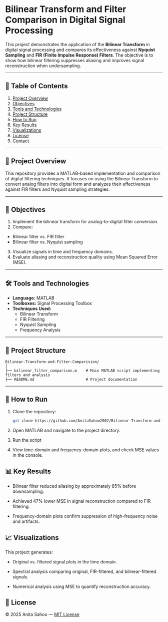 # Bilinear Transform and Filter Comparison in Digital Signal Processing

This project demonstrates the application of the **Bilinear Transform** in digital signal processing and compares its effectiveness against **Nyquist Sampling** and **FIR (Finite Impulse Response) Filters**. The objective is to show how bilinear filtering suppresses aliasing and improves signal reconstruction when undersampling.

---

## 📌 Table of Contents

1. [Project Overview](#project-overview)
2. [Objectives](#objectives)
3. [Tools and Technologies](#tools-and-technologies)
4. [Project Structure](#project-structure)
5. [How to Run](#how-to-run)
6. [Key Results](#key-results)
7. [Visualizations](#visualizations)
8. [License](#license)
9. [Contact](#contact)

---

## 📖 Project Overview

This repository provides a MATLAB-based implementation and comparison of digital filtering techniques. It focuses on using the Bilinear Transform to convert analog filters into digital form and analyzes their effectiveness against FIR filters and Nyquist sampling strategies.

---

## 🎯 Objectives
1. Implement the bilinear transform for analog-to-digital filter conversion.
2. Compare:
  - Bilinear filter vs. FIR filter
  - Bilinear filter vs. Nyquist sampling
3. Visualize signals in time and frequency domains.
4. Evaluate aliasing and reconstruction quality using Mean Squared Error (MSE).

---

## 🛠 Tools and Technologies

- **Language:** MATLAB
- **Toolboxes:** Signal Processing Toolbox
- **Techniques Used:**
  - Bilinear Transform
  - FIR Filtering
  - Nyquist Sampling
  - Frequency Analysis

---

## 📁 Project Structure

```text
Bilinear-Transform-and-Filter-Comparision/
│
├── bilinear_filter_comparison.m    # Main MATLAB script implementing filters and analysis
├── README.md                       # Project documentation
```
---

## 🚀 How to Run

1. Clone the repository:
   ```bash
   git clone https://github.com/AnitaSahoo2002/Bilinear-Transform-and-Filter-Comparision.git
2. Open MATLAB and navigate to the project directory.

3. Run the script

4. View time-domain and frequency-domain plots, and check MSE values in the console.

## 📊 Key Results

- Bilinear filter reduced aliasing by approximately 85% before downsampling.

- Achieved 47% lower MSE in signal reconstruction compared to FIR filtering.

- Frequency-domain plots confirm suppression of high-frequency noise and artifacts.

## 📈 Visualizations

This project generates:

- Original vs. filtered signal plots in the time domain.

- Spectral analysis comparing original, FIR-filtered, and bilinear-filtered signals.

- Numerical analysis using MSE to quantify reconstruction accuracy.

## 📄 License
© 2025 Anita Sahoo — [MIT License](LICENSE)


